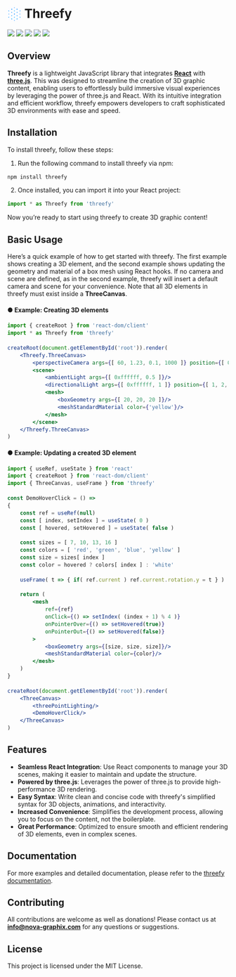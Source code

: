 <h1>
<img src='./dist/threefy.svg'
    style='position: relative; top: 7px; padding: 0px; filter: brightness(5) sepia(1) hue-rotate(180deg) saturate(6)' 
    alt='threefy-logo' width='32' height='32'/>
Threefy
</h1>

![](https://img.shields.io/badge/minimized_size-142KB-blue)
![](https://img.shields.io/badge/npm-v1.0.0-yellow)
![](https://img.shields.io/badge/react-18.2.0-red)
![](https://img.shields.io/badge/three.js-r169-green)
![](https://img.shields.io/badge/license-mit-white)

## Overview
**Threefy** is a lightweight JavaScript library that integrates [**React**](https://react.dev/) with [**three.js**](https://threejs.org/). This was designed to streamline the creation of 3D graphic content, enabling users to effortlessly build immersive visual experiences by leveraging the power of three.js and React. With its intuitive integration and efficient workflow, threefy empowers developers to craft sophisticated 3D environments with ease and speed.

## Installation
To install threefy, follow these steps:
1. Run the following command to install threefy via npm:
```sh
npm install threefy
```
2. Once installed, you can import it into your React project:
```js
import * as Threefy from 'threefy'
```
Now you’re ready to start using threefy to create 3D graphic content!

## Basic Usage

Here’s a quick example of how to get started with threefy. The first example shows creating a 3D element, and the second example shows updating the geometry and material of a box mesh using React hooks. If no camera and scene are defined, as in the second example, threefy will insert a default camera and scene for your convenience. Note that all 3D elements in threefy must exist inside a **ThreeCanvas**.

#### &#9679; Example: Creating 3D elements
```jsx
import { createRoot } from 'react-dom/client'
import * as Threefy from 'threefy'

createRoot(document.getElementById('root')).render(
    <Threefy.ThreeCanvas>
        <perspectiveCamera args={[ 60, 1.23, 0.1, 1000 ]} position={[ 0, 0, 50 ]}/>
        <scene>
            <ambientLight args={[ 0xffffff, 0.5 ]}/>
            <directionalLight args={[ 0xffffff, 1 ]} position={[ 1, 2, 3 ]}/>
            <mesh>
                <boxGeometry args={[ 20, 20, 20 ]}/>
                <meshStandardMaterial color={'yellow'}/>
            </mesh>
        </scene>
    </Threefy.ThreeCanvas>
)
```
#### &#9679; Example: Updating a created 3D element
```jsx
import { useRef, useState } from 'react'
import { createRoot } from 'react-dom/client'
import { ThreeCanvas, useFrame } from 'threefy'

const DemoHoverClick = () =>
{
    const ref = useRef(null)
    const [ index, setIndex ] = useState( 0 )
    const [ hovered, setHovered ] = useState( false )

    const sizes = [ 7, 10, 13, 16 ]
    const colors = [ 'red', 'green', 'blue', 'yellow' ]
    const size = sizes[ index ]
    const color = hovered ? colors[ index ] : 'white'

    useFrame( t => { if( ref.current ) ref.current.rotation.y = t } )

    return (
        <mesh
            ref={ref}
            onClick={() => setIndex( (index + 1) % 4 )}
            onPointerOver={() => setHovered(true)}
            onPointerOut={() => setHovered(false)}
        >
            <boxGeometry args={[size, size, size]}/>
            <meshStandardMaterial color={color}/>
        </mesh>
    )
}

createRoot(document.getElementById('root')).render(
    <ThreeCanvas>
        <threePointLighting/>
        <DemoHoverClick/>
    </ThreeCanvas>
)
```

## Features
- **Seamless React Integration**: Use React components to manage your 3D scenes, making it easier to maintain and update the structure.
- **Powered by three.js**: Leverages the power of three.js to provide high-performance 3D rendering.
- **Easy Syntax**: Write clean and concise code with threefy's simplified syntax for 3D objects, animations, and interactivity.
- **Increased Convenience**: Simplifies the development process, allowing you to focus on the content, not the boilerplate.
- **Great Performance**: Optimized to ensure smooth and efficient rendering of 3D elements, even in complex scenes.

## Documentation
For more examples and detailed documentation, please refer to the [threefy documentation](https://nova-graphix.gitbook.io/threefy).

## Contributing
All contributions are welcome as well as donations! Please contact us at **info@nova-graphix.com** for any questions or suggestions.

## License
This project is licensed under the MIT License.
